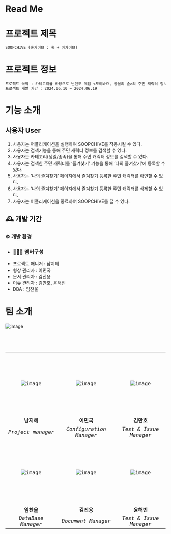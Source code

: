 # Read Me
# 프로젝트 제목
```markdown
SOOPCHIVE (숲카이브 : 숲 + 아카이브)
```

# 프로젝트 정보
```markdown
프로젝트 목적 : 카테고리를 바탕으로 닌텐도 게임 <모여봐요, 동물의 숲>의 주민 캐릭터 정보를 검색
프로젝트 개발 기간 : 2024.06.10 ~ 2024.06.19
```
# 기능 소개

## 사용자 User
1. 사용자는 어플리케이션을 실행하여 SOOPCHIVE를 작동시킬 수 있다.
2. 사용자는 검색기능을 통해 주민 캐릭터 정보를 검색할 수 있다.
3. 사용자는 카테고리(생일/종족)을 통해 주민 캐릭터 정보를 검색할 수 있다.
4. 사용자는 검색한 주민 캐릭터를 ‘즐겨찾기’ 기능을 통해 ‘나의 즐겨찾기’에 등록할 수 있다.
5. 사용자는 ‘나의 즐겨찾기’ 페이지에서 즐겨찾기 등록한 주민 캐릭터를 확인할 수 있다.
6. 사용자는 ‘나의 즐겨찾기’ 페이지에서 즐겨찾기 등록한 주민 캐릭터를 삭제할 수 있다.
7. 사용자는 어플리케이션을 종료하여 SOOPCHIVE를 끌 수 있다.


## 🕰️ 개발 기간





### ⚙️ 개발 환경







 - ### 🧑‍🤝‍🧑 멤버구성
- 프로젝트 매니저 : 남지혜
- 형상 관리자     : 이민국
- 문서 관리자    : 김진용
- 이슈 관리자   : 김만호, 윤해빈
- DBA         : 임찬울

# 팀 소개
![image](https://private-user-images.githubusercontent.com/157683242/333201333-3c2da393-cb46-4292-9f31-af3cca21d9a3.jpg?jwt=eyJhbGciOiJIUzI1NiIsInR5cCI6IkpXVCJ9.eyJpc3MiOiJnaXRodWIuY29tIiwiYXVkIjoicmF3LmdpdGh1YnVzZXJjb250ZW50LmNvbSIsImtleSI6ImtleTUiLCJleHAiOjE3MTY5NjY4ODEsIm5iZiI6MTcxNjk2NjU4MSwicGF0aCI6Ii8xNTc2ODMyNDIvMzMzMjAxMzMzLTNjMmRhMzkzLWNiNDYtNDI5Mi05ZjMxLWFmM2NjYTIxZDlhMy5qcGc_WC1BbXotQWxnb3JpdGhtPUFXUzQtSE1BQy1TSEEyNTYmWC1BbXotQ3JlZGVudGlhbD1BS0lBVkNPRFlMU0E1M1BRSzRaQSUyRjIwMjQwNTI5JTJGdXMtZWFzdC0xJTJGczMlMkZhd3M0X3JlcXVlc3QmWC1BbXotRGF0ZT0yMDI0MDUyOVQwNzA5NDFaJlgtQW16LUV4cGlyZXM9MzAwJlgtQW16LVNpZ25hdHVyZT0yNmFmNThhYTU0ZmY0ZjVkNDVjZDFiNzQ3NDg2M2I3Yzc1OTg1OWE0MWEyMTAzOTMyYjI1ZTU4NGYzMzY5OWMwJlgtQW16LVNpZ25lZEhlYWRlcnM9aG9zdCZhY3Rvcl9pZD0wJmtleV9pZD0wJnJlcG9faWQ9MCJ9.X23DOHAMHn0NNir-_yyc5DAlf7A8-HusRuaLEp5-h6I)

<code>
<div align="center">
  <table>
    <tr align="center">
      <td height="200px" width="200px"><img src="https://github.com/BlizzaB/.github/assets/157683242/72c8c7bc-05aa-41b4-8869-ff41727a0552" alt="image" border="0"></td>
      <td height="200px" width="200px"><img src="https://github.com/BlizzaB/.github/assets/157683242/92d17fa1-31fb-457f-9065-620ee07eab36" alt="image" border="0"></td>
      <td height="200px" width="200px"><img src="https://github.com/BlizzaB/.github/assets/157683242/5a0c1be6-b93b-4b58-933d-1629ff50ce45" alt="image" border="0"></td>
    </tr>
    <tr colspan="2" align="center">
      <td><strong>남지혜</strong></td>
      <td><strong>이민국</strong></td>
      <td><strong>김만호</strong></td>
    </tr>
    <tr colspan="2" align="center">
      <td><i>Project manager</i></td>
      <td><i>Configuration Manager</i></td>
      <td><i>Test & Issue Manager</i></td>
    </tr>
    <tr>
      <td></td>
      <td></td>
      <td></td>
    </tr>
    <tr align="center">
      <td height="200px" width="200px"><img src="https://github.com/BlizzaB/.github/assets/157683242/7e480587-b7dc-42e9-b292-1b93f6486738" alt="image" border="0"></td>
      <td height="200px" width="200px"><img src="https://github.com/BlizzaB/.github/assets/157683242/809dec29-151a-47c6-95dc-b3c4f5d9e114" alt="image" border="0"></td>
      <td height="200px" width="200px"><img src="https://github.com/BlizzaB/.github/assets/157683242/77a76aa5-ed00-4949-99a7-f66faf05b9c8" alt="image" border="0"></td>
    </tr>
    <tr colspan="2" align="center">
      <td><strong>임찬울</strong></td>
      <td><strong>김진용</strong></td>
      <td><strong>윤해빈</strong></td>
    </tr>
     <tr colspan="2" align="center">
      <td><i>DataBase Manager</i></td>
      <td><i>Document Manager</i></td>
      <td><i>Test & Issue Manager</i></td>
    </tr>
  </table>
</div>
</code>












